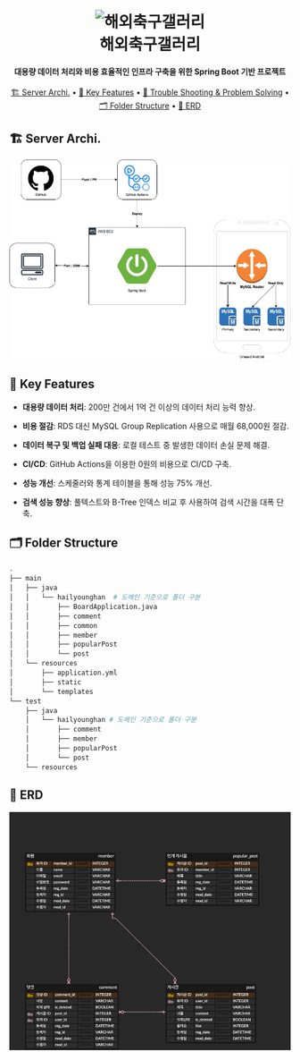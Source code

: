 <h1 align="center">
  <br>
<img src="https://image.fmkorea.com/files/attach/new2/20220531/486616/51839/4676868775/5d8562fb2170d0d7556909e9e838ec02.jpg" alt="해외축구갤러리" width="600">
  <br>
  해외축구갤러리
  <br>
</h1>

<h4 align="center">대용량 데이터 처리와 비용 효율적인 인프라 구축을 위한 Spring Boot 기반 프로젝트</h4>

<p align="center">
  <a href="#🏗️ Server Archi.">🏗️ Server Archi.</a> •
  <a href="#🔑 Key Features">🔑 Key Features</a> •
  <a href="#👿 Trouble Shooting & Problem Solving">👿 Trouble Shooting & Problem Solving</a> •
  <a href="#🗂️ Folder Structure">🗂️ Folder Structure</a> •
  <a href="#💽 ERD">💽 ERD</a>
</p>




## 🏗️ Server Archi.

<img src="https://github.com/xpmxf4/HaeChuk-Gallery/blob/pics/HaeChukGael.jpg?raw=true" alt="HaeChukGael" style="zoom:80%;" />

## 🔑 Key Features

- **대용량 데이터 처리**: 200만 건에서 1억 건 이상의 데이터 처리 능력 향상.

- **비용 절감**: RDS 대신 MySQL Group Replication 사용으로 매월 68,000원 절감.

- **데이터 복구 및 백업 실패 대응**: 로컬 테스트 중 발생한 데이터 손실 문제 해결.

- **CI/CD**: GitHub Actions을 이용한 0원의 비용으로 CI/CD 구축.

- **성능 개선**: 스케줄러와 통계 테이블을 통해 성능 75% 개선.

- **검색 성능 향상**: 풀텍스트와 B-Tree 인덱스 비교 후 사용하여 검색 시간을 대폭 단축.



## 🗂️ Folder Structure

  ```bash
  .
  ├── main
  │   ├── java
  │   │   └── hailyounghan  # 도메인 기준으로 폴더 구분
  │   │       ├── BoardApplication.java
  │   │       ├── comment
  │   │       ├── common
  │   │       ├── member
  │   │       ├── popularPost
  │   │       └── post
  │   └── resources
  │       ├── application.yml
  │       ├── static
  │       └── templates
  └── test
      ├── java
      │   └── hailyounghan # 도메인 기준으로 폴더 구분
      │       ├── comment
      │       ├── member
      │       ├── popularPost
      │       └── post
      └── resources
  ```

## 💽 ERD

<img src="https://github.com/xpmxf4/HaeChuk-Gallery/blob/pics/Querydsl%20%E1%84%80%E1%85%A6%E1%84%89%E1%85%B5%E1%84%91%E1%85%A1%E1%86%AB%20(6).png?raw=true" />

